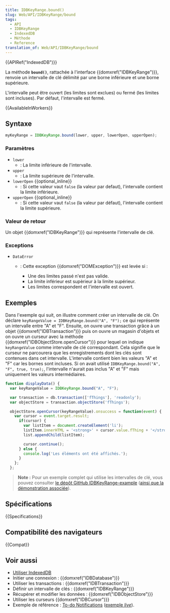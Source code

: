 ```yaml
---
title: IDBKeyRange.bound()
slug: Web/API/IDBKeyRange/bound
tags:
  - API
  - IDBKeyRange
  - IndexedDB
  - Méthode
  - Reference
translation_of: Web/API/IDBKeyRange/bound
---
```


{{APIRef("IndexedDB")}}

La méthode **`bound()`**, rattachée à l'interface {{domxref("IDBKeyRange")}}, renvoie un intervalle de clé délimité par une borne inférieure et une borne supérieure.

L'intervalle peut être ouvert (les limites sont exclues) ou fermé (les limites sont incluses). Par défaut, l'intervalle est fermé.

{{AvailableInWorkers}}

## Syntaxe

```js
myKeyRange = IDBKeyRange.bound(lower, upper, lowerOpen, upperOpen);
```

### Paramètres

- `lower`
  - : La limite inférieure de l'intervalle.
- `upper`
  - : La limite supérieure de l'intervalle.
- `lowerOpen` {{optional_inline}}
  - : Si cette valeur vaut `false` (la valeur par defaut), l'intervalle contient la limite inférieure.
- `upperOpen` {{optional_inline}}
  - : Si cette valeur vaut `false` (la valeur par défaut), l'intervalle contient la limite supérieure.

### Valeur de retour

Un objet {{domxref("IDBKeyRange")}} qui représente l'intervalle de clé.

### Exceptions

- `DataError`

  - : Cette exception {{domxref("DOMException")}} est levée si :

    - Une des limites passé n'est pas valide.
    - La limite inférieur est supèrieur à la limite supérieur.
    - Les limites correspondent et l'intervalle est ouvert.

## Exemples

Dans l'exemple qui suit, on illustre comment créer un intervalle de clé. On déclare `keyRangeValue = IDBKeyRange.bound("A", "F");` ce qui représente un intervalle entre "A" et "F". Ensuite, on ouvre une transaction grâce à un objet {{domxref("IDBTransaction")}} puis on ouvre un magasin d'objets et on ouvre un curseur avec la méthode {{domxref("IDBObjectStore.openCursor")}} pour lequel on indique `keyRangeValue` comme intervalle de clé correspondant. Cela signifie que le curseur ne parcourera que les enregistrements dont les clés sont contenues dans cet intervalle. L'intervalle contient bien les valeurs "A" et "F" car les bornes sont incluses. Si on avait utilisé `IDBKeyRange.bound("A", "F", true, true);`, l'intervalle n'aurait pas inclus "A" et "F" mais uniquement les valeurs intermédiaires.

```js
function displayData() {
  var keyRangeValue = IDBKeyRange.bound("A", "F");

  var transaction = db.transaction(['fThings'], 'readonly');
  var objectStore = transaction.objectStore('fThings');

  objectStore.openCursor(keyRangeValue).onsuccess = function(event) {
    var cursor = event.target.result;
      if(cursor) {
        var listItem = document.createElement('li');
        listItem.innerHTML = '<strong>' + cursor.value.fThing + '</strong>, ' + cursor.value.fRating;
        list.appendChild(listItem);

        cursor.continue();
      } else {
        console.log('Les éléments ont été affichés.');
      }
    };
  };
```

> **Note :** Pour un exemple complet qui utilise les intervalles de clé, vous pouvez consulter [le dépôt GitHub IDBKeyRange-example](https://github.com/mdn/dom-examples/tree/main/indexeddb-examples/idbkeyrange) ([ainsi que la démonstration associée](https://mdn.github.io/dom-examples/indexeddb-examples/idbkeyrange/)).

## Spécifications

{{Specifications}}

## Compatibilité des navigateurs

{{Compat}}

## Voir aussi

- [Utiliser IndexedDB](/fr/docs/Web/API/API_IndexedDB/Using_IndexedDB)
- Initier une connexion : {{domxref("IDBDatabase")}}
- Utiliser les transactions : {{domxref("IDBTransaction")}}
- Définir un intervalle de clés : {{domxref("IDBKeyRange")}}
- Récupérer et modifier les données : {{domxref("IDBObjectStore")}}
- Utiliser les curseurs {{domxref("IDBCursor")}}
- Exemple de référence : [To-do Notifications](https://github.com/mdn/dom-examples/tree/main/to-do-notifications) ([exemple _live_](https://mdn.github.io/dom-examples/to-do-notifications/)).

